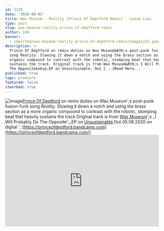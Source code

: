 ```yaml
---
id: 1225
date: '2020-08-03'
title: Wax Museum - Reality (Prince Of Deptford Remix) - Loose Lips
type: post
slug: wax-museum-reality-prince-of-deptford-remix
author: 100
banner:
  - imported/wax-museum-reality-prince-of-deptford-remix/image1225.jpeg
description: >-
  Prince Of Deptford on remix duties on Wax Museum&#39;s post-punk fusion-funk
  song Reality. Slowing it down a notch and using the brass section as a more
  organic compound to contrast with the robotic, stomping beat that heavily
  sustains the track. Original track is from Wax Museum&#39;s I Will Probably Do
  The Opposite&nbsp;EP on Unsustainable. Out [...]Read More...
published: true
tags: premiere
featured: false
itworked: true
---
```

![image](../imported/wax-museum-reality-prince-of-deptford-remix/image1225.jpeg)[](https://unsustainable.bandcamp.com/)[Prince Of Deptford](https://princeofdeptford.bandcamp.com/) on remix duties on Wax Museum';s post-punk fusion-funk song _Reality_. Slowing it down a notch and using the brass section as a more organic compound to contrast with the robotic, stomping beat that heavily sustains the track.Original track is from [Wax Museum](https://www.instagram.com/museum.of.wax.museum/)';s _I Will Probably Do The Opposite';_EP on [Unsustainable](https://unsustainable.bandcamp.com/).Out 05.08.2020 on digital '; [](https://princeofdeptford.bandcamp.com/)[https://princeofdeptford.bandcamp.com](https://princeofdeptford.bandcamp.com/)<iframe width='100%' height='300' scrolling='no' frameborder='no' allow='autoplay' src='https://w.soundcloud.com/player/?url=https%3A//api.soundcloud.com/tracks/869538064&color=%23ff5500&auto_play=false&hide_related=false&show_comments=true&show_user=true&show_reposts=false&show_teaser=true'></iframe>